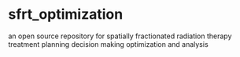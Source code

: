 # sfrt_optimization
an open source repository for spatially fractionated radiation therapy treatment planning decision making optimization and analysis
